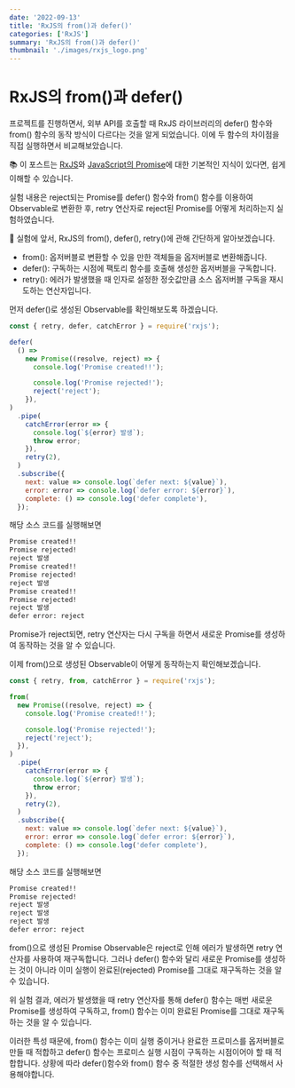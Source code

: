 ```yaml
---
date: '2022-09-13'
title: 'RxJS의 from()과 defer()'
categories: ['RxJS']
summary: 'RxJS의 from()과 defer()'
thumbnail: './images/rxjs_logo.png'
---
```


# RxJS의 from()과 defer()

프로젝트를 진행하면서, 외부 API를 호출할 때 RxJS 라이브러리의 defer() 함수와 from() 함수의 동작 방식이 다르다는 것을 알게 되었습니다. 이에 두 함수의 차이점을 직접 실행하면서 비교해보았습니다.

<aside>
📚 이 포스트는 <a href="https://rxjs.dev/">RxJS</a>와 <a href="https://developer.mozilla.org/ko/docs/Web/JavaScript/Reference/Global_Objects/Promise">JavaScript의 Promise</a>에 대한 기본적인 지식이 있다면, 쉽게 이해할 수 있습니다.

</aside>

실험 내용은 reject되는 Promise를 defer() 함수와 from() 함수를 이용하여 Observable로 변환한 후, retry 연산자로 reject된 Promise를 어떻게 처리하는지 실험하였습니다.

<aside>
📝 실험에 앞서, RxJS의 from(), defer(),  retry()에 관해 간단하게 알아보겠습니다.

- from(): 옵저버블로 변환할 수 있을 만한 객체들을 옵저버블로 변환해줍니다.
- defer(): 구독하는 시점에 팩토리 함수를 호출해 생성한 옵저버블을 구독합니다.
- retry(): 에러가 발생했을 때 인자로 설정한 정숫값만큼 소스 옵저버블 구독을 재시도하는 연산자입니다.
</aside>

먼저 defer()로 생성된 Observable를 확인해보도록 하겠습니다.

```jsx
const { retry, defer, catchError } = require('rxjs');

defer(
  () =>
    new Promise((resolve, reject) => {
      console.log('Promise created!!');

      console.log('Promise rejected!');
      reject('reject');
    }),
)
  .pipe(
    catchError(error => {
      console.log(`${error} 발생`);
      throw error;
    }),
    retry(2),
  )
  .subscribe({
    next: value => console.log(`defer next: ${value}`),
    error: error => console.log(`defer error: ${error}`),
    complete: () => console.log('defer complete'),
  });
```

해당 소스 코드를 실행해보면

```bash
Promise created!!
Promise rejected!
reject 발생
Promise created!!
Promise rejected!
reject 발생
Promise created!!
Promise rejected!
reject 발생
defer error: reject
```

Promise가 reject되면, retry 연산자는 다시 구독을 하면서 새로운 Promise를 생성하여 동작하는 것을 알 수 있습니다.

이제 from()으로 생성된 Observable이 어떻게 동작하는지 확인해보겠습니다.

```jsx
const { retry, from, catchError } = require('rxjs');

from(
  new Promise((resolve, reject) => {
    console.log('Promise created!!');

    console.log('Promise rejected!');
    reject('reject');
  }),
)
  .pipe(
    catchError(error => {
      console.log(`${error} 발생`);
      throw error;
    }),
    retry(2),
  )
  .subscribe({
    next: value => console.log(`defer next: ${value}`),
    error: error => console.log(`defer error: ${error}`),
    complete: () => console.log('defer complete'),
  });
```

해당 소스 코드를 실행해보면

```bash
Promise created!!
Promise rejected!
reject 발생
reject 발생
reject 발생
defer error: reject
```

from()으로 생성된 Promise Observable은 reject로 인해 에러가 발생하면 retry 연산자를 사용하여 재구독합니다. 그러나 defer() 함수와 달리 새로운 Promise를 생성하는 것이 아니라 이미 실행이 완료된(rejected) Promise를 그대로 재구독하는 것을 알 수 있습니다.

위 실험 결과, 에러가 발생했을 때 retry 연산자를 통해 defer() 함수는 매번 새로운 Promise를 생성하여 구독하고, from() 함수는 이미 완료된 Promise를 그대로 재구독하는 것을 알 수 있습니다.

이러한 특성 때문에, from() 함수는 이미 실행 중이거나 완료한 프로미스를 옵저버블로 만들 때 적합하고 defer() 함수는 프로미스 실행 시점이 구독하는 시점이어야 할 때 적합합니다. 상황에 따라 defer()함수와 from() 함수 중 적절한 생성 함수를 선택해서 사용해야합니다.
